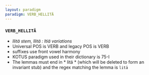 ```yaml
---
layout: paradigm
paradigm: VERB_HELLITÄ
---
```

### ` VERB_HELLITÄ `

* _llitä stem, llitä : ltiä variations_
* Universal POS is VERB and legacy POS is VERB
* suffixes use front vowel harmony
* KOTUS paradigm used in their dictionary is 75-I
* The lemmas must end in * litä * (which will be deleted to form an invariant stub) and the regex matching the lemma is ` litä `
